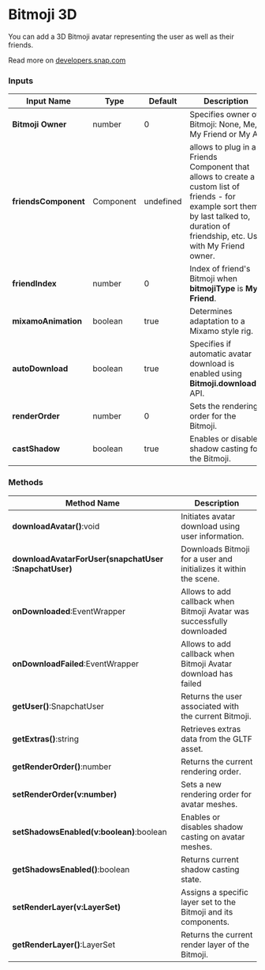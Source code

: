 # Bitmoji 3D 

You can add a 3D Bitmoji avatar representing the user as well as their friends. 

Read more on [developers.snap.com](https://developers.snap.com/lens-studio/features/bitmoji-avatar/bitmoji-3d)

### Inputs

| Input Name       | Type    | Default | Description                                                                                                                                              |
|------------------|---------|---------|----------------------------------------------------------------------------------------------------------------------------------------------------------|
| **Bitmoji Owner**    | number  | 0       | Specifies owner of Bitmoji: None, Me, My Friend or My AI.                                                                       |
| **friendsComponent**| Component | undefined | allows to plug in a Friends Component that allows to create a custom list of friends - for example sort them by last talked to, duration of friendship, etc. Use with My Friend owner.                                                                                  |
| **friendIndex**    | number  | 0       | Index of friend's Bitmoji when **bitmojiType** is **My Friend**.                                                                                                      |
| **mixamoAnimation**| boolean | true    | Determines adaptation to a Mixamo style rig.                                                                                                             |
| **autoDownload**   | boolean | true    | Specifies if automatic avatar download is enabled using **Bitmoji.download()** API.                                                                       |
| **renderOrder**    | number  | 0       | Sets the rendering order for the Bitmoji.                                                                                                               |
| **castShadow**     | boolean | true    | Enables or disables shadow casting for the Bitmoji.                                                                                                               |

### Methods

| Method Name                             | Description                                                                                                  |
|-----------------------------------------|--------------------------------------------------------------------------------------------------------------| 
| **downloadAvatar()**:void                      | Initiates avatar download using user information.                                                            |
| **downloadAvatarForUser(snapchatUser :SnapchatUser)**   | Downloads Bitmoji for a user and initializes it within the scene.                                             |
| **onDownloaded**:EventWrapper             | Allows to add callback when Bitmoji Avatar was successfully downloaded                                        |
| **onDownloadFailed**:EventWrapper          | Allows to add callback when Bitmoji Avatar download has failed                                            |
| **getUser()**:SnapchatUser                             | Returns the user associated with the current Bitmoji.                                                        |
| **getExtras()**:string                            | Retrieves extras data from the GLTF asset.                                                                    |
| **getRenderOrder()**:number                | Returns the current rendering order.                                                                         |
| **setRenderOrder(v:number)**                 | Sets a new rendering order for avatar meshes.                                                                |
| **setShadowsEnabled(v:boolean)**:boolean                  | Enables or disables shadow casting on avatar meshes.                                                         |
| **getShadowsEnabled()**:boolean                  | Returns current shadow casting state.                                                                        |
| **setRenderLayer(v:LayerSet)**                     | Assigns a specific layer set to the Bitmoji and its components.                                              |
| **getRenderLayer()**:LayerSet                | Returns the current render layer of the Bitmoji.                                                             |
